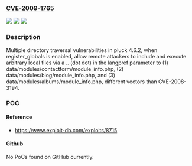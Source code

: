 ### [CVE-2009-1765](https://cve.mitre.org/cgi-bin/cvename.cgi?name=CVE-2009-1765)
![](https://img.shields.io/static/v1?label=Product&message=n%2Fa&color=blue)
![](https://img.shields.io/static/v1?label=Version&message=n%2Fa&color=blue)
![](https://img.shields.io/static/v1?label=Vulnerability&message=n%2Fa&color=brighgreen)

### Description

Multiple directory traversal vulnerabilities in pluck 4.6.2, when register_globals is enabled, allow remote attackers to include and execute arbitrary local files via a .. (dot dot) in the langpref parameter to (1) data/modules/contactform/module_info.php, (2) data/modules/blog/module_info.php, and (3) data/modules/albums/module_info.php, different vectors than CVE-2008-3194.

### POC

#### Reference
- https://www.exploit-db.com/exploits/8715

#### Github
No PoCs found on GitHub currently.

